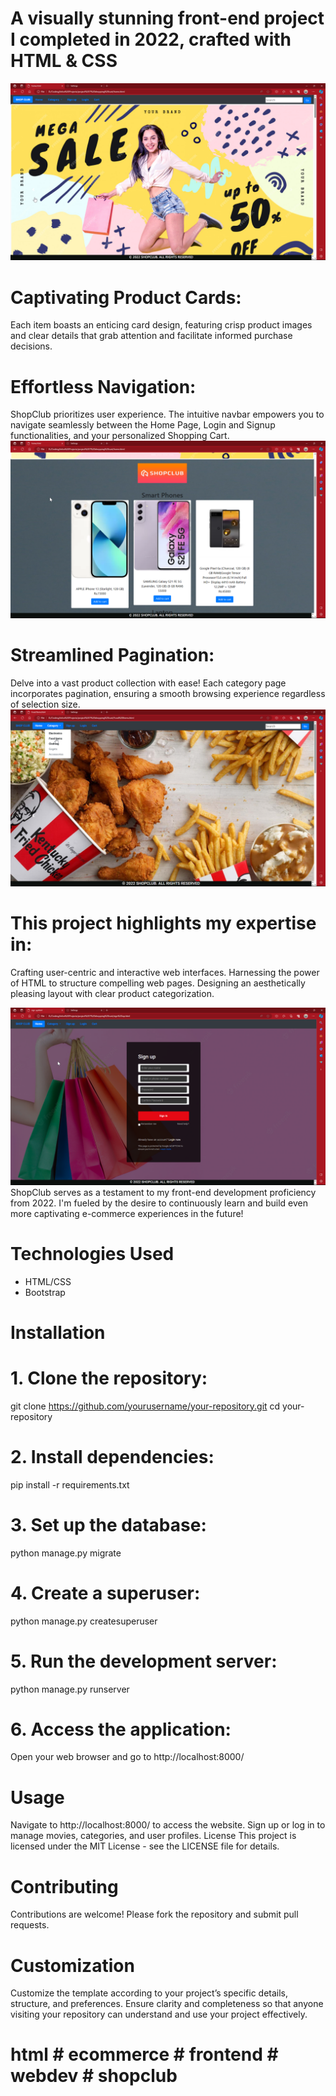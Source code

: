 # A visually stunning front-end project I completed in 2022, crafted with HTML & CSS
![screenshot](screenshot/home.png)

# Captivating Product Cards: 

Each item boasts an enticing card design, featuring crisp product images and clear details that grab attention and facilitate 
informed purchase decisions.

# Effortless Navigation: 

ShopClub prioritizes user experience. The intuitive navbar empowers you to navigate seamlessly between the Home Page, Login and Signup 
functionalities, and your personalized Shopping Cart.
![screenshot](screenshot/home2.png)

# Streamlined Pagination: 

Delve into a vast product collection with ease! Each category page incorporates pagination, ensuring a smooth browsing experience 
regardless of selection size.
![screenshot](screenshot/category.png)

# This project highlights my expertise in:

Crafting user-centric and interactive web interfaces.
Harnessing the power of HTML to structure compelling web pages.
Designing an aesthetically pleasing layout with clear product categorization.

![screenshot](screenshot/signup.png)
ShopClub serves as a testament to my front-end development proficiency from 2022. I'm fueled by the desire to continuously learn and build even more 
captivating e-commerce experiences in the future!

# Technologies Used

- HTML/CSS
- Bootstrap 

# Installation

# 1. Clone the repository:
   git clone https://github.com/yourusername/your-repository.git
   cd your-repository

# 2. Install dependencies:

pip install -r requirements.txt

# 3. Set up the database:

python manage.py migrate

# 4. Create a superuser:

python manage.py createsuperuser

# 5. Run the development server:

python manage.py runserver

# 6. Access the application:

 Open your web browser and go to http://localhost:8000/

# Usage
Navigate to http://localhost:8000/ to access the website.
Sign up or log in to manage movies, categories, and user profiles.
License
This project is licensed under the MIT License - see the LICENSE file for details.

# Contributing
Contributions are welcome! Please fork the repository and submit pull requests.

# Customization
Customize the template according to your project’s specific details, structure, and preferences. Ensure clarity and completeness so that anyone visiting your repository can understand and use your project effectively.

# html # ecommerce # frontend # webdev # shopclub
